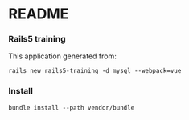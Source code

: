 # README

### Rails5 training

This application generated from:

```
rails new rails5-training -d mysql --webpack=vue
```

### Install

```
bundle install --path vendor/bundle
```
